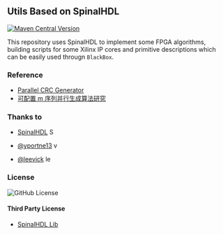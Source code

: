 ## Utils Based on SpinalHDL

[![Maven Central Version](https://img.shields.io/maven-central/v/io.github.xueweiwujxw/spinalutils_2.12.svg?label=Maven%20Central&logo=scala)](https://central.sonatype.com/artifact/io.github.xueweiwujxw/spinalutils_2.12)

This repository uses SpinalHDL to implement some FPGA algorithms, building scripts for some Xilinx IP cores and primitive descriptions which can be easily used througn `BlackBox`.

### Reference

- [Parallel CRC Generator](http://outputlogic.com/?p=158)
- [可配置 m 序列并行生成算法研究](https://kns.cnki.net/kcms2/article/abstract?v=YMwpULBJqz7WkL8u7sa3Q99oddJgD43B4Af0bj0HMMs6bEIqZjmCCZzOXwb4z2eXlpWg7qu0hd6tZ5QVaQ2lqjSi_Uix4_5fVXt_Ion7ClpOhvR5KauFlHeZGn0-79EVJOFrjLEgME0In8eHS8XPtaBw-1R6O7TDhkgI3ZVYntdOY317woIk0USFhj4MWAWt&uniplatform=NZKPT&language=CHS)

### Thanks to

- [SpinalHDL](https://github.com/SpinalHDL/SpinalHDL)
  <a href="https://github.com/SpinalHDL/SpinalHDL">
  <img src="https://avatars.githubusercontent.com/u/10659437?s=48&v=4" alt="SpinalHDL" width="14" height="14">
  </a>

- [@yportne13](https://github.com/yportne13)
  <a href="https://github.com/yportne13">
  <img src="https://avatars.githubusercontent.com/u/13726657?v=4" alt="yportne13" width="14" height="14">
  </a>

- [@leevick](https://github.com/leevick)
  <a href="https://github.com/leevick">
  <img src="https://avatars.githubusercontent.com/u/13588863?v=4" alt="leevick" width="14" height="14">
  </a>

### License

![GitHub License](https://img.shields.io/github/license/xueweiwujxw/SpinalUtils)

#### Third Party License

- [SpinalHDL Lib](./Licenses/SpinalHDL/LICENSE_lib)
